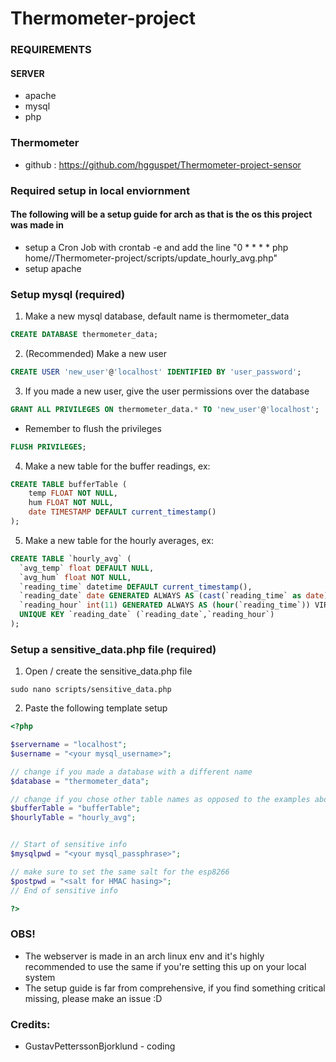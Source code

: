 # Thermometer-project

### REQUIREMENTS
#### SERVER
 - apache
 - mysql 
 - php

### Thermometer 
 - github : https://github.com/hgguspet/Thermometer-project-sensor

### Required setup in local enviornment
#### The following will be a setup guide for arch as that is the os this project was made in

 - setup a Cron Job with crontab -e and add the line "0 * * * * php home/<username>/Thermometer-project/scripts/update_hourly_avg.php"
 - setup apache

### Setup mysql (required)
1. Make a new mysql database, default name is thermometer_data
```sql
CREATE DATABASE thermometer_data;
```
2. (Recommended) Make a new user
```sql
CREATE USER 'new_user'@'localhost' IDENTIFIED BY 'user_password';
```
3. If you made a new user, give the user permissions over the database
```sql
GRANT ALL PRIVILEGES ON thermometer_data.* TO 'new_user'@'localhost';
```
 - Remember to flush the privileges
```sql
FLUSH PRIVILEGES;
```
4. Make a new table for the buffer readings, ex:
```sql
CREATE TABLE bufferTable (
    temp FLOAT NOT NULL,
    hum FLOAT NOT NULL,
    date TIMESTAMP DEFAULT current_timestamp()
);
```
5. Make a new table for the hourly averages, ex:
```sql
CREATE TABLE `hourly_avg` (
  `avg_temp` float DEFAULT NULL,
  `avg_hum` float NOT NULL,
  `reading_time` datetime DEFAULT current_timestamp(),
  `reading_date` date GENERATED ALWAYS AS (cast(`reading_time` as date)) VIRTUAL,
  `reading_hour` int(11) GENERATED ALWAYS AS (hour(`reading_time`)) VIRTUAL,
  UNIQUE KEY `reading_date` (`reading_date`,`reading_hour`)
);
```

### Setup a sensitive_data.php file (required)

1. Open / create the sensitive_data.php file
```terminal
sudo nano scripts/sensitive_data.php
```

2. Paste the following template setup
```php
<?php

$servername = "localhost";
$username = "<your mysql_username>";

// change if you made a database with a different name
$database = "thermometer_data";

// change if you chose other table names as opposed to the examples above
$bufferTable = "bufferTable";
$hourlyTable = "hourly_avg";


// Start of sensitive info
$mysqlpwd = "<your mysql_passphrase>";

// make sure to set the same salt for the esp8266
$postpwd = "<salt for HMAC hasing>";
// End of sensitive info

?>
```

### OBS!
 - The webserver is made in an arch linux env and it's highly recommended to use the same if you're setting this up on your local system
 - The setup guide is far from comprehensive, if you find something critical missing, please make an issue :D


 ### Credits:
 - GustavPetterssonBjorklund - coding
